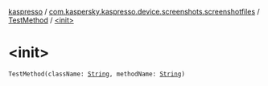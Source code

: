 [kaspresso](../../index.md) / [com.kaspersky.kaspresso.device.screenshots.screenshotfiles](../index.md) / [TestMethod](index.md) / [&lt;init&gt;](./-init-.md)

# &lt;init&gt;

`TestMethod(className: `[`String`](https://kotlinlang.org/api/latest/jvm/stdlib/kotlin/-string/index.html)`, methodName: `[`String`](https://kotlinlang.org/api/latest/jvm/stdlib/kotlin/-string/index.html)`)`